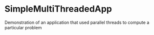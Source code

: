 # SimpleMultiThreadedApp
Demonstration of an application that used parallel threads to compute a particular problem

